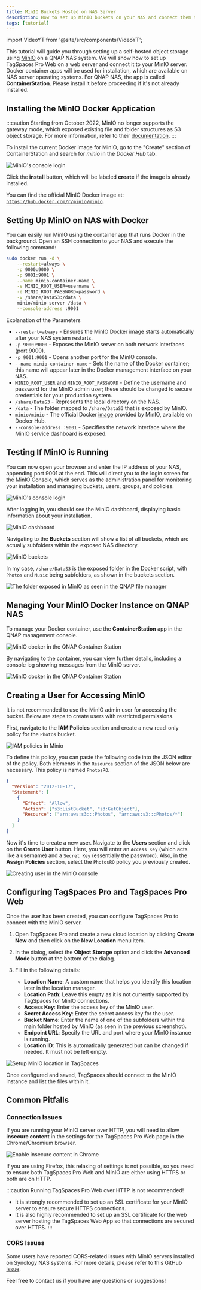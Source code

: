 ```yaml
---
title: MinIO Buckets Hosted on NAS Server
description: How to set up MinIO buckets on your NAS and connect them to a TagSpaces Pro installation.
tags: [tutorial]
---
```


import VideoYT from '@site/src/components/VideoYT';

This tutorial will guide you through setting up a self-hosted object storage using [MinIO](https://min.io) on a QNAP NAS system. We will show how to set up TagSpaces Pro Web on a web server and connect it to your MinIO server. Docker container apps will be used for installation, which are available on NAS server operating systems. For QNAP NAS, the app is called **ContainerStation**. Please install it before proceeding if it's not already installed.

## Installing the MinIO Docker Application

:::caution
Starting from October 2022, MinIO no longer supports the gateway mode, which exposed existing file and folder structures as S3 object storage. For more information, refer to their [documentation](https://min.io/docs/minio/linux/operations/install-deploy-manage/migrate-fs-gateway.html).
:::

To install the current Docker image for MinIO, go to the "Create" section of ContainerStation and search for _minio_ in the _Docker Hub_ tab.

![MinIO's console login](tagspaces-web-nas/qnap-installing-minio-container.png)

Click the **install** button, which will be labeled **create** if the image is already installed.

You can find the official MinIO Docker image at: [`https://hub.docker.com/r/minio/minio`](https://hub.docker.com/r/minio/minio).

## Setting Up MinIO on NAS with Docker

You can easily run MinIO using the container app that runs Docker in the background. Open an SSH connection to your NAS and execute the following command:

```bash
sudo docker run -d \
    --restart=always \
    -p 9000:9000 \
    -p 9001:9001 \
    --name minio-container-name \
    -e MINIO_ROOT_USER=username \
    -e MINIO_ROOT_PASSWORD=password \
    -v /share/DataS3:/data \
    minio/minio server /data \
    --console-address :9001
```

Explanation of the Parameters

- `--restart=always` - Ensures the MinIO Docker image starts automatically after your NAS system restarts.
- `-p 9000:9000` - Exposes the MinIO server on both network interfaces (port 9000).
- `-p 9001:9001` - Opens another port for the MinIO console.
- `--name minio-container-name` - Sets the name of the Docker container; this name will appear later in the Docker management interface on your NAS.
- `MINIO_ROOT_USER` and `MINIO_ROOT_PASSWORD` - Define the username and password for the MinIO admin user; these should be changed to secure credentials for your production system.
- `/share/DataS3` - Represents the local directory on the NAS.
- `/data` - The folder mapped to `/share/DataS3` that is exposed by MinIO.
- `minio/minio` - The official Docker [image](https://hub.docker.com/r/minio/minio) provided by MinIO, available on Docker Hub.
- `--console-address :9001` - Specifies the network interface where the MinIO service dashboard is exposed.

## Testing If MinIO is Running

You can now open your browser and enter the IP address of your NAS, appending port 9001 at the end. This will direct you to the login screen for the MinIO Console, which serves as the administration panel for monitoring your installation and managing buckets, users, groups, and policies.

![MinIO's console login](tagspaces-web-nas/minio-console-login.png)

After logging in, you should see the MinIO dashboard, displaying basic information about your installation.

![MinIO dashboard](tagspaces-web-nas/minio-dashboard.png)

Navigating to the **Buckets** section will show a list of all buckets, which are actually subfolders within the exposed NAS directory.

![MinIO buckets](tagspaces-web-nas/minio-buckets.png)

In my case, `/share/DataS3` is the exposed folder in the Docker script, with `Photos` and `Music` being subfolders, as shown in the buckets section.

![The folder exposed in MinIO as seen in the QNAP file manager](tagspaces-web-nas/exposed-folder-in-qnap.png)

## Managing Your MinIO Docker Instance on QNAP NAS

To manage your Docker container, use the **ContainerStation** app in the QNAP management console.

![MinIO docker in the QNAP Container Station](tagspaces-web-nas/container-list-qnap.png)

By navigating to the container, you can view further details, including a console log showing messages from the MinIO server.

![MinIO docker in the QNAP Container Station](tagspaces-web-nas/qnap-container-station-minio.png)

## Creating a User for Accessing MinIO

It is not recommended to use the MinIO admin user for accessing the bucket. Below are steps to create users with restricted permissions.

First, navigate to the **IAM Policies** section and create a new read-only policy for the `Photos` bucket.

![IAM policies in Minio](tagspaces-web-nas/minio-iam-policies.png)

To define this policy, you can paste the following code into the JSON editor of the policy. Both elements in the `Resource` section of the JSON below are necessary. This policy is named `PhotosRO`.

```json title="Policy with read only access to the 'Photos' bucket."
{
  "Version": "2012-10-17",
  "Statement": [
    {
      "Effect": "Allow",
      "Action": ["s3:ListBucket", "s3:GetObject"],
      "Resource": ["arn:aws:s3:::Photos", "arn:aws:s3:::Photos/*"]
    }
  ]
}
```

Now it's time to create a new user. Navigate to the **Users** section and click on the **Create User** button. Here, you will enter an `Access Key` (which acts like a username) and a `Secret Key` (essentially the password). Also, in the **Assign Policies** section, select the `PhotosRO` policy you previously created.

![Creating user in the MinIO console](tagspaces-web-nas/create-user-minio.png)

## Configuring TagSpaces Pro and TagSpaces Pro Web

Once the user has been created, you can configure TagSpaces Pro to connect with the MinIO server.

1. Open TagSpaces Pro and create a new cloud location by clicking **Create New** and then click on the **New Location** menu item.
2. In the dialog, select the **Object Storage** option and click the **Advanced Mode** button at the bottom of the dialog.
3. Fill in the following details:

   - **Location Name**: A custom name that helps you identify this location later in the location manager.
   - **Location Path**: Leave this empty as it is not currently supported by TagSpaces for MinIO connections.
   - **Access Key**: Enter the access key of the MinIO user.
   - **Secret Access Key**: Enter the secret access key for the user.
   - **Bucket Name**: Enter the name of one of the subfolders within the main folder hosted by MinIO (as seen in the previous screenshot).
   - **Endpoint URL**: Specify the URL and port where your MinIO instance is running.
   - **Location ID**: This is automatically generated but can be changed if needed. It must not be left empty.

![Setup MinIO location in TagSpaces](tagspaces-web-nas/create-minio-locations.png)

Once configured and saved, TagSpaces should connect to the MinIO instance and list the files within it.

<!-- <VideoYT
    youtubeId="uIr4FzgcBMs"
    title="Linking MinIO buckets as locations in TagSpaces Pro or Pro Web"
    posterUrl="/media/videos/tagspaces-connect-s3-bucket.png"
    height={550}
/> -->

## Common Pitfalls

### Connection Issues

If you are running your MinIO server over HTTP, you will need to allow **insecure content** in the settings for the TagSpaces Pro Web page in the Chrome/Chromium browser.

![Enable insecure content in Chrome](/media/chrome-insecure-content.png)

If you are using Firefox, this relaxing of settings is not possible, so you need to ensure both TagSpaces Pro Web and MinIO are either using HTTPS or both are on HTTP.

:::caution
Running TagSpaces Pro Web over HTTP is not recommended!

- It is strongly recommended to set up an SSL certificate for your MinIO server to ensure secure HTTPS connections.
- It is also highly recommended to set up an SSL certificate for the web server hosting the TagSpaces Web App so that connections are secured over HTTPS.
  :::

### CORS Issues

Some users have reported CORS-related issues with MinIO servers installed on Synology NAS systems. For more details, please refer to this GitHub [issue](https://github.com/minio/minio/issues/11111).

Feel free to contact us if you have any questions or suggestions!
